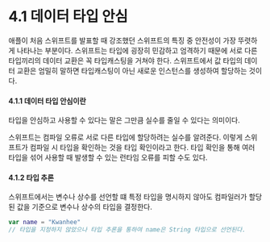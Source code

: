 # 4.1 데이터 타입 안심

애플이 처음 스위프트를 발표할 때 강조했던 스위프트의 특징 중 안전성이 가장 뚜렷하게 나타나는 부분이다.  스위프트는 타입에 굉장히 민감하고 엄격하기 때문에 서로 다른 타입끼리의 데이터 교환은 꼭 타입캐스팅을 거쳐야 한다. 스위프트에서 값 타입의 데이터 교환은 엄밀히 말하면 타입캐스팅이 아닌 새로운 인스턴스를 생성하여 할당하는 것이다.

#### 4.1.1 데이터 타입 안심이란

타입을 안심하고 사용할 수 있다는 말은 그만큼 실수를 줄일 수 있다는 의미이다. 

스위프트는 컴파일 오류로 서로 다른 타입에 할당하려는 실수를 알려준다. 이렇게 스위프트가 컴파일 시 타입을 확인하는 것을 타입 확인이라고 한다. 타입 확인을 통해 여러 타입을 섞어 사용할 때 발생할 수 있는 런타임 오류를 피할 수도 있다.

#### 4.1.2 타입 추론

스위프트에서는 변수나 상수를 선언할 떄 특정 타입을 명시하지 않아도 컴파일러가 할당된 값을 기준으로 변수나 상수의 타입을 결정한다.

```swift
var name = "Kwanhee"
// 타입을 지정하지 않았으나 타입 추론을 통하여 name은 String 타입으로 선언된다.
```

